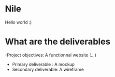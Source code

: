 # Nile
Hello world :) 

# What are the deliverables
-Project objectives: A functionnal website (...)
  -  Primary deliverable : A mockup
  - Secondary deliverable: A wireframe
  
